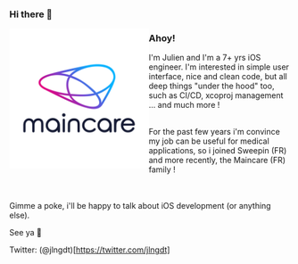 ### Hi there 👋

<!--
**juliengdt/juliengdt** is a ✨ _special_ ✨ repository because its `README.md` (this file) appears on your GitHub profile.

Here are some ideas to get you started:

- 🔭 I’m currently working on ...
- 🌱 I’m currently learning ...
- 👯 I’m looking to collaborate on ...
- 🤔 I’m looking for help with ...
- 💬 Ask me about ...
- 📫 How to reach me: ...
- 😄 Pronouns: ...
- ⚡ Fun fact: ...
-->


<img align="left" src="img/maincare.png" width="250" />

### Ahoy! <br />
I'm Julien and I'm a 7+ yrs iOS engineer.
I'm interested in simple user interface, nice and clean code, but all deep things "under the hood" too, such as CI/CD, xcoproj management ... and much more !<br /><br />

For the past few years i'm convince my job can be useful for medical applications, so i joined Sweepin (FR) and more recently, the Maincare (FR) family !<br /> <br /> <br />


Gimme a poke, i'll be happy to talk about iOS development (or anything else).

See ya 🤟

Twitter: (@jlngdt)[https://twitter.com/jlngdt]

